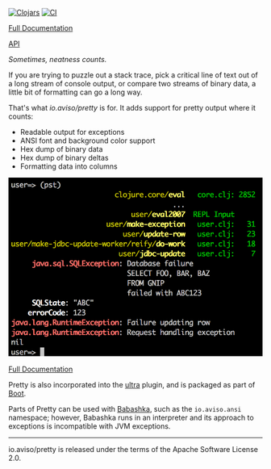 [![Clojars](https://img.shields.io/clojars/v/io.aviso/pretty.svg)](http://clojars.org/io.aviso/pretty)
[![CI](https://github.com/AvisoNovate/pretty/actions/workflows/clojure.yml/badge.svg)](https://github.com/AvisoNovate/pretty/actions/workflows/clojure.yml)

[Full Documentation](http://ioavisopretty.readthedocs.org/en/latest/)

[API](http://avisonovate.github.io/docs/pretty/)

*Sometimes, neatness counts.*

If you are trying to puzzle out a stack trace, 
pick a critical line of text out of a long stream of console output,
or compare two streams of binary data, a little bit of formatting can go a long way.

That's what _io.aviso/pretty_ is for.  It adds support for pretty output where it counts:

* Readable output for exceptions
* ANSI font and background color support
* Hex dump of binary data
* Hex dump of binary deltas
* Formatting data into columns

![Example](docs/images/formatted-exception.png)

[Full Documentation](http://ioavisopretty.readthedocs.org/en/latest/)

Pretty is also incorporated into the [ultra](https://github.com/venantius/ultra/) plugin,
and is packaged as part of [Boot](https://github.com/boot-clj/boot).


Parts of Pretty can be used with [Babashka](https://book.babashka.org/#introduction), such as the `io.aviso.ansi` namespace; however,
Babashka runs in an interpreter and its approach to exceptions is
incompatible with JVM exceptions.

----

io.aviso/pretty is released under the terms of the Apache Software License 2.0.
